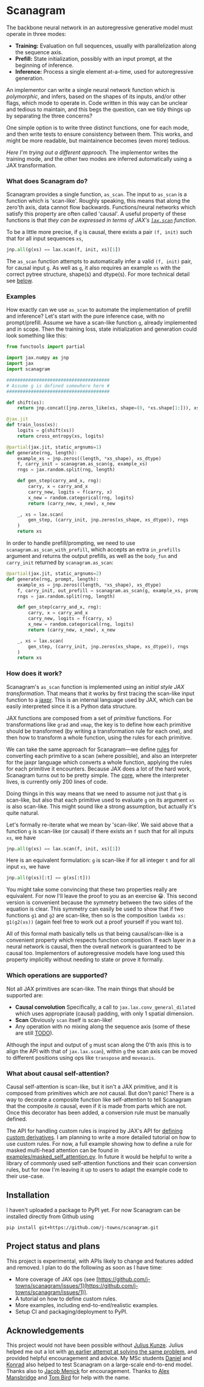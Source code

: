 # Scanagram
The backbone neural network in an autoregressive generative model must operate
in three modes:
 - **Training:** Evaluation on full sequences, usually with parallelization
   along the sequence axis.
 - **Prefill:** State initialization, possibly with an input prompt, at the
   beginning of inference.
 - **Inference:** Process a single element at-a-time, used for autoregressive
   generation.

An implementor can write a single neural network function which is
_polymorphic_, and infers, based on the shapes of its inputs, and/or other
flags, which mode to operate in. Code written in this way can be unclear and
tedious to maintain, and this begs the question, can we tidy things up by
separating the three concerns?

One simple option is to write three distinct functions, one for each mode, and
then write tests to ensure consistency between them. This works, and might be
more readable, but maintainence becomes (even more) tedious.

_Here I'm trying out a different approach._ The implementor writes the training
mode, and the other two modes are inferred automatically using a JAX
transformation.

### What does Scanagram do?
Scanagram provides a single function, `as_scan`. The input to `as_scan` is a
function which is 'scan-like'. Roughly speaking, this means that along the
zero'th axis, data cannot flow backwards.  Functions/neural networks which
satisfy this property are often called 'causal'. A useful property of these
functions is that _they can be expressed in terms of JAX's
[`lax.scan`](https://docs.jax.dev/en/latest/_autosummary/jax.lax.scan.html)
function_.

To be a little more precise, if `g` is causal, there exists a pair `(f, init)`
such that for all input sequences `xs`,
```python
jnp.all(g(xs) == lax.scan(f, init, xs)[1])
```
The `as_scan` function attempts to automatically infer a valid `(f, init)`
pair, for causal input `g`. As well as `g`, it also requires an example `xs`
with the correct pytree structure, shape(s) and dtype(s). For more technical
detail see [below](#how-does-it-work).

### Examples
How exactly can we use `as_scan` to automate the implementation of prefill and
inference?  Let's start with the pure inference case, with no prompt/prefill.
Assume we have a scan-like function `g`, already implemented and in scope. Then
the training loss, state initialization and generation could look something
like this:
```python
from functools import partial

import jax.numpy as jnp
import jax
import scanagram

######################################
# Assume g is defined somewhere here #
######################################

def shift(xs):
    return jnp.concat([jnp.zeros_like(xs, shape=(0, *xs.shape[1:])), xs[:-1]])

@jax.jit
def train_loss(xs):
    logits = g(shift(xs))
    return cross_entropy(xs, logits)

@partial(jax.jit, static_argnums=1)
def generate(rng, length):
    example_xs = jnp.zeros((length, *xs_shape), xs_dtype)
    f, carry_init = scanagram.as_scan(g, example_xs)
    rngs = jax.random.split(rng, length)

    def gen_step(carry_and_x, rng):
        carry, x = carry_and_x
        carry_new, logits = f(carry, x)
        x_new = random.categorical(rng, logits)
        return (carry_new, x_new), x_new

    _, xs = lax.scan(
        gen_step, (carry_init, jnp.zeros(xs_shape, xs_dtype)), rngs
    )
    return xs
```

In order to handle prefill/prompting, we need to use
`scanagram.as_scan_with_prefill`, which accepts an extra `in_prefills` argument
and returns the output prefills, as well as the `body_fun` and `carry_init`
returned by `scanagram.as_scan`:
```python
@partial(jax.jit, static_argnums=2)
def generate(rng, prompt, length):
    example_xs = jnp.zeros((length, *xs_shape), xs_dtype)
    f, carry_init, out_prefill = scanagram.as_scan(g, example_xs, prompt)
    rngs = jax.random.split(rng, length)

    def gen_step(carry_and_x, rng):
        carry, x = carry_and_x
        carry_new, logits = f(carry, x)
        x_new = random.categorical(rng, logits)
        return (carry_new, x_new), x_new

    _, xs = lax.scan(
        gen_step, (carry_init, jnp.zeros(xs_shape, xs_dtype)), rngs
    )
    return xs
```

### How does it work?
Scanagram's `as_scan` function is implemented using an _initial style JAX
transformation_. That means that it works by first tracing the scan-like input
function to a [jaxpr](https://docs.jax.dev/en/latest/jaxpr.html). This is an
internal language used by JAX, which can be easily interpreted since it is a
Python data structure.

JAX functions are composed from a set of _primitive_ functions. For
transformations like `grad` and `vmap`, the key is to define how each primitive
should be transformed (by writing a transformation rule for each one), and then
how to transform a whole function, using the rules for each primitive.

We can take the same approach for Scanagram—we define
[rules](src/scanagram/rules.py) for converting each primitive to a scan (where
possible), and also an interpreter for the jaxpr language which converts a
whole function, applying the rules for each primitive it encounters. Because
JAX does a lot of the hard work, Scanagram turns out to be pretty simple. The
[core](src/scanagram/core.py), where the interpreter lives, is currently only
200 lines of code.

Doing things in this way means that we need to assume not just that `g` is
scan-like, but also that each primitive used to evaluate `g` on its argument
`xs` is also scan-like. This might sound like a strong assumption, but actually
it's quite natural.

Let's formally re-iterate what we mean by 'scan-like'. We said above that a
function `g` is scan-like (or causal) if there exists an `f` such that for all
inputs `xs`, we have
```python
jnp.all(g(xs) == lax.scan(f, init, xs)[1])
```

Here is an equivalent formulation: `g` is scan-like if for all integer `t` and
for all input `xs`, we have
```python
jnp.all(g(xs)[:t] == g(xs[:t]))
```
You might take some convincing that these two properties really are equivalent.
For now I'll leave the proof to you as an exercise 😀. This second version is
convenient because the symmetry between the two sides of the equation is clear.
This symmetry can easily be used to show that if two functions `g1` and `g2`
are scan-like, then so is the composition `lambda xs: g1(g2(xs))` (again feel
free to work out a proof yourself if you want to).

All of this formal math basically tells us that being causal/scan-like is a
convenient property which respects function composition. If each layer in a
neural network is causal, then the overall network is guaranteed to be causal
too. Implementors of autoregressive models have long used this property
implicitly without needing to state or prove it formally.

### Which operations are supported?
Not all JAX primitives are scan-like. The main things that should be supported
are:
 - __Causal convolution__ Specifically, a call to `jax.lax.conv_general_dilated`
   which uses appropriate (causal) padding, with only 1 spatial dimension.
 - __Scan__ Obviously `scan` itself is scan-like!
 - Any operation with no mixing along the sequence axis (some of these
   are still [TODO](https://github.com/j-towns/scanagram/issues/1)).

Although the input and output of `g` must scan along the 0'th axis (this is
to align the API with that of `jax.lax.scan`), within `g` the scan
axis can be moved to different positions using ops like `transpose` and
`moveaxis`.

### What about causal self-attention?
Causal self-attention is scan-like, but it isn't a JAX primitive, and it is
composed from primitives which are not causal. But don't panic! There is a way
to decorate a composite function like self-attention to tell Scanagram that the
composite _is_ causal, even if it is made from parts which are not. Once this
decorator has been added, a conversion rule must be manually defined.

The API for handling custom rules is inspired by JAX's API for [defining custom
derivatives](https://docs.jax.dev/en/latest/notebooks/Custom_derivative_rules_for_Python_code.html).
I am planning to write a more detailed tutorial on how to use custom rules.
For now, a full example showing how to define a rule for masked multi-head
attention can be found in
[examples/masked\_self\_attention.py](examples/masked_self_attention.py). In
future it would be helpful to write a library of commonly used self-attention
functions and their scan conversion rules, but for now I'm leaving it up to
users to adapt the example code to their use-case.

## Installation
I haven't uploaded a package to PyPI yet. For now Scanagram can be installed
directly from Github using
```
pip install git+https://github.com/j-towns/scanagram.git
```

## Project status and plans
This project is experimental, with APIs likely to change and features added and
removed. I plan to do the following as soon as I have time:
 - More coverage of JAX ops (see
   [https://github.com/j-towns/scanagram/issues/1](https://github.com/j-towns/scanagram/issues/1)).
 - A tutorial on how to define custom rules.
 - More examples, including end-to-end/realistic examples.
 - Setup CI and packaging/deployment to PyPI.

## Acknowledgements
This project would not have been possible without
[Julius Kunze](https://juliuskunze.com/). Julius helped me out a lot with [an
earlier attempt at solving the same
problem](https://github.com/j-towns/fastar), and provided helpful encouragement
and advice. My MSc students [Daniel](https://daniel-gallo.github.io/) and
[Konrad](https://github.com/konradszewczyk) also helped to test Scanagram on a
large-scale end-to-end model. Thanks also to [Jacob
Menick](https://github.com/jacobmenick) for encouragement. Thanks to
[Alex Mansbridge](https://www.turing.ac.uk/people/former-doctoral-students/alex-mansbridge)
and [Tom Bird](https://tom-bird.github.io/) for help with the name.

